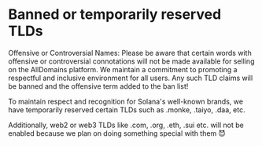 # Banned or temporarily reserved TLDs

Offensive or Controversial Names: Please be aware that certain words with offensive or controversial connotations will not be made available for selling on the AllDomains platform. We maintain a commitment to promoting a respectful and inclusive environment for all users. Any such TLD claims will be banned and the offensive term added to the ban list!

To maintain respect and recognition for Solana's well-known brands, we have temporarily reserved certain TLDs such as .monke, .taiyo, .daa, etc.

Additionally, web2 or web3 TLDs like .com, .org, .eth, .sui etc. will not be enabled because we plan on doing something special with them 😈
